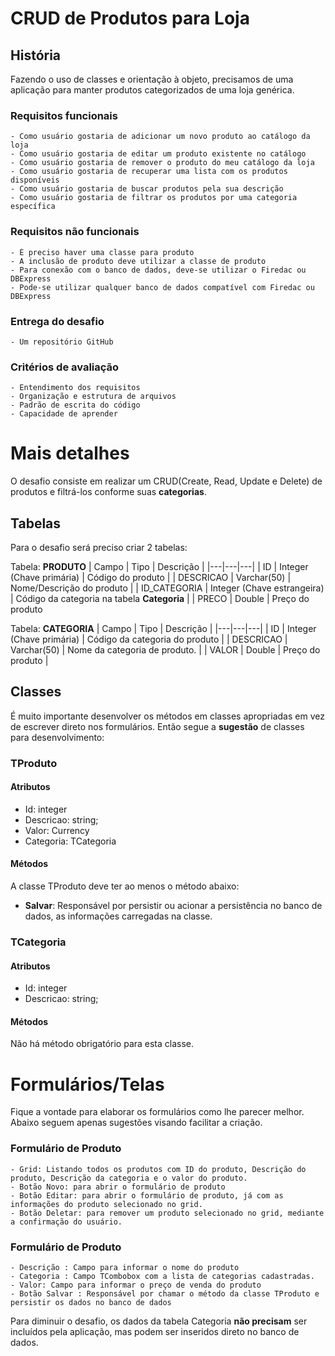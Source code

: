 # CRUD de Produtos para Loja
## História
Fazendo o uso de classes e orientação à objeto, precisamos de uma aplicação para manter produtos categorizados de uma loja genérica.
### Requisitos funcionais
	- Como usuário gostaria de adicionar um novo produto ao catálogo da loja
	- Como usuário gostaria de editar um produto existente no catálogo
	- Como usuário gostaria de remover o produto do meu catálogo da loja
	- Como usuário gostaria de recuperar uma lista com os produtos disponíveis
	- Como usuário gostaria de buscar produtos pela sua descrição
	- Como usuário gostaria de filtrar os produtos por uma categoria específica
### Requisitos não funcionais
    - É preciso haver uma classe para produto
    - A inclusão de produto deve utilizar a classe de produto
    - Para conexão com o banco de dados, deve-se utilizar o Firedac ou DBExpress
    - Pode-se utilizar qualquer banco de dados compatível com Firedac ou DBExpress
### Entrega do desafio
	- Um repositório GitHub
### Critérios de avaliação
	- Entendimento dos requisitos
	- Organização e estrutura de arquivos
	- Padrão de escrita do código
	- Capacidade de aprender
# Mais detalhes
O desafio consiste em realizar um CRUD(Create, Read, Update e Delete) de produtos e filtrá-los conforme suas **categorias**.
## Tabelas
Para o desafio será preciso criar 2 tabelas:

Tabela: **PRODUTO**
| Campo | Tipo | Descrição |
|---|---|---|
| ID | Integer (Chave primária) | Código do produto |
| DESCRICAO | Varchar(50) | Nome/Descrição do produto |
| ID_CATEGORIA | Integer (Chave estrangeira) | Código da categoria na tabela **Categoria** |
| PRECO | Double | Preço do produto

Tabela: **CATEGORIA**
| Campo | Tipo | Descrição |
|---|---|---|
| ID | Integer (Chave primária) | Código da categoria do produto |
| DESCRICAO | Varchar(50) | Nome da categoria de produto. |
| VALOR | Double | Preço do produto |

## Classes
É muito importante desenvolver os métodos em classes apropriadas em vez de escrever direto nos formulários. Então segue a **sugestão** de classes para desenvolvimento:

### TProduto
#### Atributos
- Id: integer
- Descricao: string;
- Valor: Currency
- Categoria: TCategoria

#### Métodos
A classe TProduto deve ter ao menos o método abaixo:
- **Salvar**: Responsável por persistir ou acionar a persistência no banco de dados, as informações carregadas na classe.
### **TCategoria**
#### Atributos
- Id: integer
- Descricao: string;

#### Métodos
Não há método obrigatório para esta classe.

# Formulários/Telas
Fique a vontade para elaborar os formulários como lhe parecer melhor. Abaixo seguem apenas sugestões visando facilitar a criação.
### Formulário de Produto
    - Grid: Listando todos os produtos com ID do produto, Descrição do produto, Descrição da categoria e o valor do produto.
    - Botão Novo: para abrir o formulário de produto
    - Botão Editar: para abrir o formulário de produto, já com as informações do produto selecionado no grid.
    - Botão Deletar: para remover um produto selecionado no grid, mediante a confirmação do usuário.
### Formulário de Produto
    - Descrição : Campo para informar o nome do produto
    - Categoria : Campo TCombobox com a lista de categorias cadastradas.
    - Valor: Campo para informar o preço de venda do produto
    - Botão Salvar : Responsável por chamar o método da classe TProduto e persistir os dados no banco de dados

Para diminuir o desafio, os dados da tabela Categoria **não precisam** ser incluídos pela aplicação, mas podem ser inseridos direto no banco de dados.
